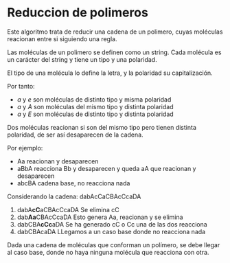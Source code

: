 # Reduccion de polimeros

Este algoritmo trata de reducir una cadena de un polimero, cuyas moléculas
reacionan entre si siguiendo una regla.

Las moléculas de un polimero se definen como un string. Cada molécula es un
carácter del string y tiene un tipo y una polaridad.

El tipo de una molécula lo define la letra, y la polaridad su capitalización.

Por tanto:
  - *a* y *e* son moléculas de distinto tipo y misma polaridad
  - *a* y *A* son moléculas del mismo tipo y distinta polaridad
  - *a* y *E* son moléculas de distinto tipo y distinta polaridad

Dos moléculas reacionan si son del mismo tipo pero tienen distinta polaridad,
de ser así desaparecen de la cadena.

Por ejemplo:
  - Aa reacionan y desaparecen
  - aBbA reacciona Bb y desaparecen y queda aA que reacionan y desaparecen
  - abcBA cadena base, no reacciona nada

Considerando la cadena: dabAcCaCBAcCcaDA

  1. dabA**cC**aCBAcCcaDA  Se elimina cC
  2. dab**Aa**CBAcCcaDA    Esto genera Aa, reacionan y se elimina
  3. dabCBA**cCc**aDA      Se ha generado cC o Cc una de las dos reacciona
  4. dabCBAcaDA            LLegamos a un caso base donde no reacciona nada

Dada una cadena de moléculas que conforman un polímero, se debe llegar al caso
base, donde no haya ninguna molécula que reacciona con otra.